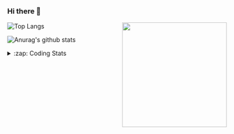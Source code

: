 ### Hi there 👋

<!--
**tao8687/tao8687** is a ✨ _special_ ✨ repository because its `README.md` (this file) appears on your GitHub profile.

Here are some ideas to get you started:

- 🔭 I’m currently working on ...
- 🌱 I’m currently learning ...
- 👯 I’m looking to collaborate on ...
- 🤔 I’m looking for help with ...
- 💬 Ask me about ...
- 📫 How to reach me: ...
- 😄 Pronouns: ...
- ⚡ Fun fact: ...
-->

<img align='right' src="https://media.giphy.com/media/M9gbBd9nbDrOTu1Mqx/giphy.gif" width="240">

  
![Top Langs](https://github-readme-stats.vercel.app/api/top-langs/?username=tao8687&layout=compact&title_color=23238E&text_color=A67D3D)

![Anurag's github stats](https://github-readme-stats.vercel.app/api?username=tao8687&show_icons=true&&text_color=A67D3D&title_color=23238E&show_icons=false&count_private=true&hide=stars)

<details>
  <summary>:zap: Coding Stats</summary>
  <br>
    
<!--START_SECTION:waka-->

```text
From: 12 May 2023 - To: 19 May 2023

C          14 hrs 56 mins  ████████████▓░░░░░░░░░░░░   51.15 %
Text       8 hrs 59 mins   ███████▓░░░░░░░░░░░░░░░░░   30.77 %
Python     4 hrs 18 mins   ███▓░░░░░░░░░░░░░░░░░░░░░   14.77 %
Makefile   30 mins         ▒░░░░░░░░░░░░░░░░░░░░░░░░   01.74 %
C++        14 mins         ▒░░░░░░░░░░░░░░░░░░░░░░░░   00.84 %
```

<!--END_SECTION:waka-->
</details>
